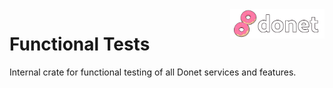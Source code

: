 <img src="../logo/donet_banner.png" align="right" width="30%"/>

# Functional Tests

Internal crate for functional testing of all Donet services and features.
